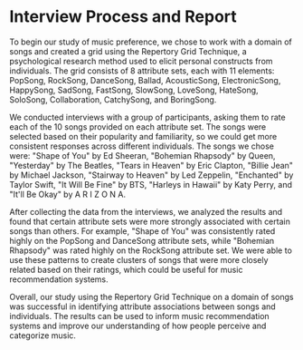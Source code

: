 
<h1>Interview Process and Report </h1>
To begin our study of music preference, we chose to work with a domain of songs and created a grid using the Repertory Grid Technique, a psychological research method used to elicit personal constructs from individuals. The grid consists of 8 attribute sets, each with 11 elements: PopSong, RockSong, DanceSong, Ballad, AcousticSong, ElectronicSong, HappySong, SadSong, FastSong, SlowSong, LoveSong, HateSong, SoloSong, Collaboration, CatchySong, and BoringSong.

We conducted interviews with a group of participants, asking them to rate each of the 10 songs provided on each attribute set. The songs were selected based on their popularity and familiarity, so we could get more consistent responses across different individuals. The songs we chose were: "Shape of You" by Ed Sheeran, "Bohemian Rhapsody" by Queen, "Yesterday" by The Beatles, "Tears in Heaven" by Eric Clapton, "Billie Jean" by Michael Jackson, "Stairway to Heaven" by Led Zeppelin, "Enchanted" by Taylor Swift, "It Will Be Fine" by BTS, "Harleys in Hawaii" by Katy Perry, and "It'll Be Okay" by A R I Z O N A.

After collecting the data from the interviews, we analyzed the results and found that certain attribute sets were more strongly associated with certain songs than others. For example, "Shape of You" was consistently rated highly on the PopSong and DanceSong attribute sets, while "Bohemian Rhapsody" was rated highly on the RockSong attribute set. We were able to use these patterns to create clusters of songs that were more closely related based on their ratings, which could be useful for music recommendation systems.

Overall, our study using the Repertory Grid Technique on a domain of songs was successful in identifying attribute associations between songs and individuals. The results can be used to inform music recommendation systems and improve our understanding of how people perceive and categorize music.
